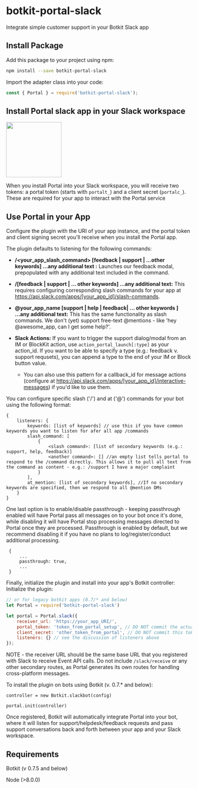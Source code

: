 # botkit-portal-slack

Integrate simple customer support in your Botkit Slack app 

## Install Package

Add this package to your project using npm:

```bash
npm install --save botkit-portal-slack
```

Import the adapter class into your code:

```javascript
const { Portal } = require('botkit-portal-slack');
```

## Install Portal slack app in your Slack workspace

<a href="https://portalforslack.com/slack/install_npm" target="_blank">
<img src="https://cdn.brandfolder.io/5H442O3W/as/pl54cs-bd9mhs-czsxst/btn-add-to-slack.svg", width=150></img>
</a>


When you install Portal into your Slack workspace, you will receive two tokens: a portal token (starts with `portalt_`) and a client secret (`portalc_`). These are required for your app to interact with the Portal service 

## Use Portal in your App

Configure the plugin with the URI of your app instance, and the portal token and client signing secret you'll receive when you install the Portal app.

The plugin defaults to listening for the following commands:

- **/<your_app_slash_command> [feedback | support | ...other keywords] ...any additional text :** Launches our feedback modal, prepopulated with any additional text included in the command. 
 
- **/[feedback | support | ... other keywords] ...any additional text:** This requires configuring corresponding slash commands for your app at https://api.slack.com/apps/[your_app_id]/slash-commands. 
 
- **@your_app_name [support | help | feedback| ... other keywords ] ...any additional text:** This has the same functionality as slash commands.  We don't (yet) support free-text @mentions - like 'hey @awesome_app, can I get some help?'.

- **Slack Actions:** If you want to trigger the support dialog/modal from an IM or BlockKit action, use `action_portal_launch[:type]` as your action_id. If you want to be able to specify a type (e.g.: feedback v. support requsets), you can append a type to the end of your IM or Block button value. 
  - You can also use this pattern for a callback_id for message actions (configure at https://api.slack.com/apps/[your_app_id]/interactive-messages) if you'd like to use them.

You can configure specific slash ('/') and at ('@') commands for your bot using the following format: 
```
{
    listeners: {
        keywords: [list of keywords] // use this if you have common keywords you want to listen for afer all app /commands
        slash_command: [
            {
                <slash command>: [list of secondary keywords (e.g.: support, help, feedback)]
                <another command>: [] //an empty list tells portal to respond to the /command directly. This allows it to pull all text from the command as content - e.g.: /support I have a major complaint
            }
        ],
        at_mention: [list of secondary keywords], //If no secondary keywords are specified, then we respond to all @mention DMs
    }
}
```


One last option is to enable/disable passthrough - keeping passthrough enabled will have Portal pass all messages on to your bot once it's done, while disabling it will have Portal stop processing messages directed to Portal once they are processed. Passthrough is enabled by default, but we recommend disabling it if you have no plans to log/register/conduct additional processing.


```
 {
     ...
     passthrough: true,
     ...
 }
 ```

Finally, initialize the plugin and install into your app's Botkit controller: 
Initialize the plugin: 

```javascript
// or for legacy botkit apps (0.7/* and below)
let Portal = require('botkit-portal-slack')

let portal = Portal.slack({
    receiver_url: 'https://your_app_URI/', 
    portal_token: 'token_from_portal_setup', // DO NOT commit the actual token into your source code
    client_secret: 'other_token_from_portal', // DO NOT commit this token either.
    listeners: {} // see the discussion of listeners above
});
```

NOTE - the receiver URL should be the same base URL that you registered with Slack to receive Event API calls. Do not include `/slack/receive` or any other secondary routes, as Portal generates its own routes for handling cross-platform messages.


To install the plugin on bots using Botkit (v. 0.7.* and below):

```
controller = new Botkit.slackbot(config)

portal.init(controller)
```

Once registered, Botkit will automatically integrate Portal into your bot, where it will listen for support/helpdesk/feedback requests and pass support conversations back and forth between your app and your Slack workspace. 


## Requirements

Botkit (v 0.7.5 and below)

Node (>8.0.0)
